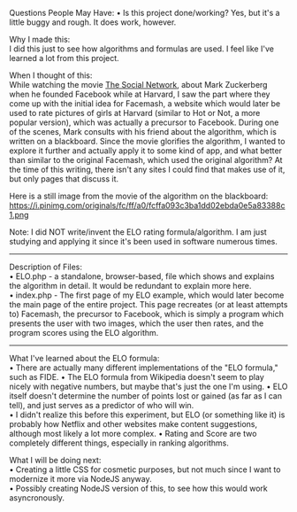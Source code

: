 Questions People May Have:
• Is this project done/working? Yes, but it's a little buggy and rough.  It does work, however.

Why I made this:<br/>
I did this just to see how algorithms and formulas are used.  I feel like I've learned a lot from this project.

When I thought of this:<br/>
While watching the movie <a href="https://www.imdb.com/title/tt1285016/">The Social Network</a>, about Mark Zuckerberg when he founded Facebook while at Harvard, I saw the part where they come up with the initial idea for Facemash, a website which would later be used to rate pictures of girls at Harvard (similar to Hot or Not, a more popular version), which was actually a precursor to Facebook.  During one of the scenes, Mark consults with his friend about the algorithm, which is written on a blackboard.  Since the movie glorifies the algorithm, I wanted to explore it further and actually apply it to some kind of app, and what better than similar to the original Facemash, which used the original algorithm?  At the time of this writing, there isn't any sites I could find that makes use of it, but only pages that discuss it.

Here is a still image from the movie of the algorithm on the blackboard: https://i.pinimg.com/originals/fc/ff/a0/fcffa093c3ba1dd02ebda0e5a83388c1.png

Note:  I did NOT write/invent the ELO rating formula/algorithm.  I am just studying and applying it since it's been used in software numerous times.

<hr>

Description of Files:<br/>
• ELO.php - a standalone, browser-based, file which shows and explains the algorithm in detail.  It would be redundant to explain more here.<br/>
• index.php - The first page of my ELO example, which would later become the main page of the entire project.  This page recreates (or at least attempts to) Facemash, the precursor to Facebook, which is simply a program which presents the user with two images, which the user then rates, and the program scores using the ELO algorithm.

<hr>

What I've learned about the ELO formula:<br/>
• There are actually many different implementations of the "ELO formula," such as FIDE.
• The ELO formula from Wikipedia doesn't seem to play nicely with negative numbers, but maybe that's just the one I'm using.
• ELO itself doesn't determine the number of points lost or gained (as far as I can tell), and just serves as a predictor of who will win.<br/>
• I didn't realize this before this experiment, but ELO (or something like it) is probably how Netflix and other websites make content suggestions, although most likely a lot more complex.
• Rating and Score are two completely different things, especially in ranking algorithms.

What I will be doing next:<br/>
• Creating a little CSS for cosmetic purposes, but not much since I want to modernize it more via NodeJS anyway.<br/>
• Possibly creating NodeJS version of this, to see how this would work asyncronously.
<br/>
